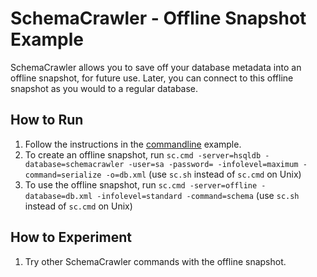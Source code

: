 # SchemaCrawler - Offline Snapshot Example
 
SchemaCrawler allows you to save off your database metadata into an 
offline snapshot, for future use. Later, you can connect to this offline 
snapshot as you would to a regular database.

## How to Run
1. Follow the instructions in the [commandline](../commandline/commandline-readme.html) example. 
2. To create an offline snapshot, run 
   `sc.cmd -server=hsqldb -database=schemacrawler -user=sa -password= -infolevel=maximum -command=serialize -o=db.xml` 
   (use `sc.sh` instead of `sc.cmd` on Unix)
3. To use the offline snapshot, run 
   `sc.cmd -server=offline -database=db.xml -infolevel=standard -command=schema` 
   (use `sc.sh` instead of `sc.cmd` on Unix)
   
## How to Experiment
1. Try other SchemaCrawler commands with the offline snapshot.
